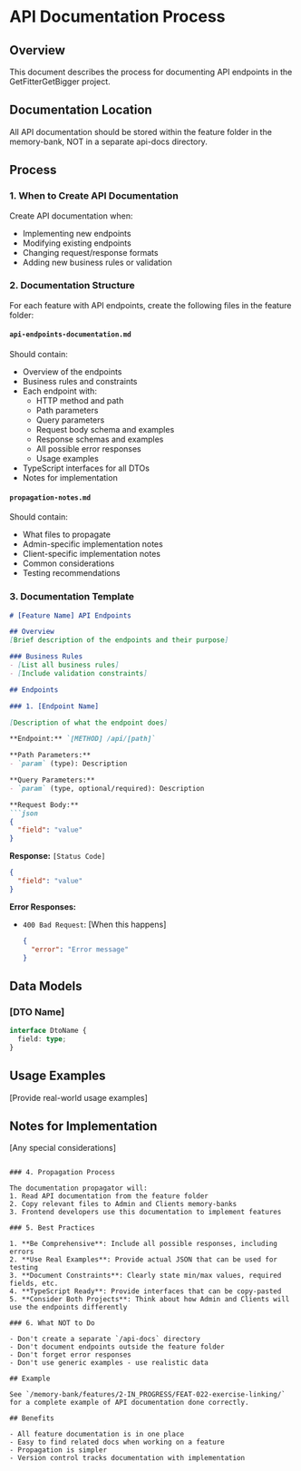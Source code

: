 # API Documentation Process

## Overview
This document describes the process for documenting API endpoints in the GetFitterGetBigger project.

## Documentation Location
All API documentation should be stored within the feature folder in the memory-bank, NOT in a separate api-docs directory.

## Process

### 1. When to Create API Documentation
Create API documentation when:
- Implementing new endpoints
- Modifying existing endpoints
- Changing request/response formats
- Adding new business rules or validation

### 2. Documentation Structure

For each feature with API endpoints, create the following files in the feature folder:

#### `api-endpoints-documentation.md`
Should contain:
- Overview of the endpoints
- Business rules and constraints
- Each endpoint with:
  - HTTP method and path
  - Path parameters
  - Query parameters
  - Request body schema and examples
  - Response schemas and examples
  - All possible error responses
  - Usage examples
- TypeScript interfaces for all DTOs
- Notes for implementation

#### `propagation-notes.md`
Should contain:
- What files to propagate
- Admin-specific implementation notes
- Client-specific implementation notes
- Common considerations
- Testing recommendations

### 3. Documentation Template

```markdown
# [Feature Name] API Endpoints

## Overview
[Brief description of the endpoints and their purpose]

### Business Rules
- [List all business rules]
- [Include validation constraints]

## Endpoints

### 1. [Endpoint Name]

[Description of what the endpoint does]

**Endpoint:** `[METHOD] /api/[path]`

**Path Parameters:**
- `param` (type): Description

**Query Parameters:**
- `param` (type, optional/required): Description

**Request Body:**
```json
{
  "field": "value"
}
```

**Response:** `[Status Code]`
```json
{
  "field": "value"
}
```

**Error Responses:**
- `400 Bad Request`: [When this happens]
  ```json
  {
    "error": "Error message"
  }
  ```

## Data Models

### [DTO Name]
```typescript
interface DtoName {
  field: type;
}
```

## Usage Examples
[Provide real-world usage examples]

## Notes for Implementation
[Any special considerations]
```

### 4. Propagation Process

The documentation propagator will:
1. Read API documentation from the feature folder
2. Copy relevant files to Admin and Clients memory-banks
3. Frontend developers use this documentation to implement features

### 5. Best Practices

1. **Be Comprehensive**: Include all possible responses, including errors
2. **Use Real Examples**: Provide actual JSON that can be used for testing
3. **Document Constraints**: Clearly state min/max values, required fields, etc.
4. **TypeScript Ready**: Provide interfaces that can be copy-pasted
5. **Consider Both Projects**: Think about how Admin and Clients will use the endpoints differently

### 6. What NOT to Do

- Don't create a separate `/api-docs` directory
- Don't document endpoints outside the feature folder
- Don't forget error responses
- Don't use generic examples - use realistic data

## Example

See `/memory-bank/features/2-IN_PROGRESS/FEAT-022-exercise-linking/` for a complete example of API documentation done correctly.

## Benefits

- All feature documentation is in one place
- Easy to find related docs when working on a feature
- Propagation is simpler
- Version control tracks documentation with implementation